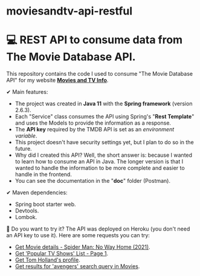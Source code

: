 # moviesandtv-api-restful
<h1> 💻 REST API to consume data from The Movie Database API.</h1>

<p>
  This repository contains the code I used to consume "The Movie Database API" for my website <a href="https://bit.ly/mtvdb"><b>Movies and TV Info</b></a>.
</p>
<p>
  ✔ Main features:
  <ul>
    <li>The project was created in <b>Java 11</b> with the <b>Spring framework</b> (version 2.6.3).</li>
    <li>Each "Service" class consumes the API using Spring's "<b>Rest Template</b>" and uses the Models to provide the information as a response.</li>
    <li>The <b>API key</b> required by the TMDB API is set as an <i>environment variable</i>.</li>
    <li>This project doesn't have security settings yet, but I plan to do so in the future.</li>
    <li>Why did I created this API? Well, the short answer is: because I wanted to learn how to consume an API in Java. The longer version is that I wanted to handle the information to be more complete and easier to handle in the frontend.</li>
    <li> You can see the documentation in the "<b>doc</b>" folder (Postman).</li>
  </ul>
</p>
<p>
  ✔ Maven dependencies:
  <ul>
    <li>Spring boot starter web.</li>
    <li>Devtools.</li>
    <li>Lombok.</li>
  </ul>
</p>
<p>
  🔸 Do you want to try it? The API was deployed on Heroku (you don't need an API key to use it). Here are some requests you can try:
  <ul>
    <li><a href="https://moviesandtv-api-restful.herokuapp.com/api/movie/634649" target="_blank">Get Movie details - Spider Man: No Way Home (2021)</a>.</li>
    <li><a href="https://moviesandtv-api-restful.herokuapp.com/api/tv/popular/1" target="_blank">Get 'Popular TV Shows' List - Page 1</a>.</li>
    <li><a href="https://moviesandtv-api-restful.herokuapp.com/api/person/1136406" target="_blank">Get Tom Holland's profile</a>.</li>
    <li><a href="https://moviesandtv-api-restful.herokuapp.com/api/movie/search?searchQuery=avengers&page=1" target="_blank">Get results for 'avengers' search query in Movies</a>.</li>
  </ul>
</p>
